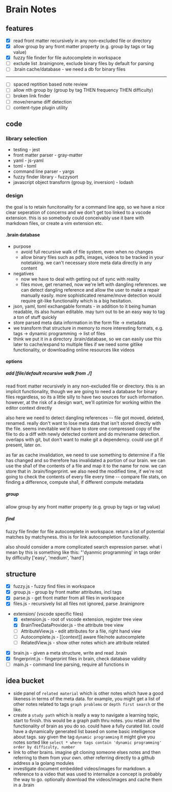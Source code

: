# Brain Notes

## features

- [x] read front matter recursively in any non-excluded file or directory
- [x] allow group by any front matter property (e.g. group by tags or tag value)
- [x] fuzzy file finder for file autocomplete in workspace
- [ ] exclude list .brainignore, exclude binary files by default for parsing
- [ ] .brain cache/database - we need a db for binary files

---

- [ ] spaced reptition based note review
- [ ] allow nth group by (group by tag THEN frequency THEN difficulty)
- [ ] broken link finder
- [ ] move/rename diff detection
- [ ] content-type plugin utility

## code

### library selection

- testing - jest
- front matter parser - gray-matter
- yaml - js-yaml
- toml - toml
- command line parser - yargs
- fuzzy finder library - fuzzysort
- javascript object transform (group by, inversion) - lodash

### design

the goal is to retain funcitonality for a command line app, so we have a nice
clear seperation of concerns and we don't get too linked to a vscode
extension. this is so somebody could conceivably use it bare with markdown
files, or create a vim extension etc.

#### .brain database

- purpose
  - avoid full recursive walk of file system, even when no changes
  - allow binary files such as pdfs, images, videos to be tracked in your
    notetaking. we can't necessary store meta data directly in any content
- negatives
  - now we have to deal with getting out of sync with reality
  - files move, get renamed, now we're left with dangling references. we can
    detect dangling reference and allow the user to make a repair manually
    easily. more sophisticated rename/move detection would require git-like
    functionality which is a big hesitation.
- json, yaml, toml exchangable formats - in addition to it being human readable,
  its also human editable. may turn out to be an easy way to tag a ton of stuff quickly
- store parsed meta data information in the form file -> metadata
- we transform that structure in memory to more interesting formats, e.g. tags ->
  dynamic programming -> list of files
- think we put it in a directory .brain/database, so we can easily use this
  later to cache/expand to multiple files if we need some gitlike functionality,
  or downloading online resources like videos

#### options

##### add [file/default recursive walk from ./]

read front matter recursively in any non-excluded file or directory. this is an
implicit functionality, though we are going to need a database for binary files
regardless, so its a little silly to have two sources for such information.
however, at the risk of a design wart, we'll optimize for working within the
editor context directly

also here we need to detect dangling references -- file got moved, deleted,
renamed. really don't want to lose meta data that isn't stored directly with the
file. seems inevitable we'd have to store one compressed copy of the file to do
a diff with newly detected content and do mv/rename detection. overlaps with
git, but don't want to make git a dependency. could use git if present, later
on.

as far as cache invalidation, we need to use something to determine if a file
has changed and so therefore has invalidated a portion of our brain. we can use
the sha1 of the contents of a file and map it to the name for now. we can store
that in .brain/fingerprint. we also need the modified time, if we're not going
to check the contents of every file every time -- compare file stats, on finding
a difference, compute sha1, if different compute metadata

##### group

allow group by any front matter property (e.g. group by tags or tag value)

##### find

fuzzy file finder for file autocomplete in workspace. return a list of potential
matches by matchyness. this is for link autocompletion functionality.

also should consider a more complicated search expression parser. what i mean by
this is something like this: "'dyanmic programming' in tags order by difficulty
['easy', 'medium', 'hard']

## structure

- [x] fuzzy.js - fuzzy find files in workspace
- [x] group.js - group by front matter attributes, incl tags
- [x] parse.js - get front matter from all files in workspace
- [x] files.js - recursively list all files not ignored, parse .brainignore
- extension/ (vscode specific files)
  - [x] extension.js - root of vscode extension, register tree view
  - [x] BrainTreeDataProvider.js - the attribute tree view
  - [ ] AttributeView.js - edit attributes for a file, right hand view
  - [ ] Autocomplete.js - [[context]] aware file/note autocomplete
  - [ ] RelatedView.js - show other notes which are attribute related
- [x] brain.js - given a meta structure, write and read .brain
- [x] fingerprint.js - fingerprint files in brain, check database validity
- [ ] main.js - command line parsing, require all functions in

## idea bucket

- side panel of `related material` which is other notes which have a good
  likeness in terms of the meta data. for example, you might get a list of other
  notes related to tags `graph problems` or `depth first search` or the like.
- create a `study path` which is really a way to navigate a learning topic,
  start to finish. this would be a graph path thru notes. you retain all the
  functionality of brain as you do so. could have a fully curated list. could
  have a dynamically generated list based on some basic intelligence about tags.
  say given the tag `dynamic programming` it might give you notes sorted like
  `select * where tags contain 'dynamic programming' order by difficulty, number`
- link to other brains. imagine git cloning someone elses notes and then
  referring to them from your own. other referring directly to a github address
  a la golang modules
- investigate document embedded videos/images for markdown. a reference to a
  video that was used to internalize a concept is probably the way to go.
  optionally download the videos/images and cache them in a .brain
